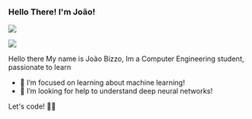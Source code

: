 
### Hello There! I'm João!

<div>
<a href="https://www.linkedin.com/in/jo%C3%A3o-bizzo-97a550201/" target="_blank"><img src="https://img.shields.io/badge/-LinkedIn-%230077B5?style=for-the-badge&logo=linkedin&logoColor=white" target="_blank"></a>
 
<a href="mailto:brandtjoao7@gmail.com"><img src="https://img.shields.io/badge/-Gmail-%23333?style=for-the-badge&logo=gmail&logoColor=white" target="_blank"></a>



</div>

Hello there
My name is João Bizzo, Im a Computer Engineering student, passionate to learn  
- 🌱 I’m focused on learning about machine learning!
- 🤔 I’m looking for help to understand deep neural networks!

Let's code! 👨‍💻 <br>


 
<!-- Ranking de Linguagens -->

